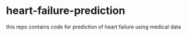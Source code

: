 # heart-failure-prediction
this repo contains code for prediction of heart failure using medical data
